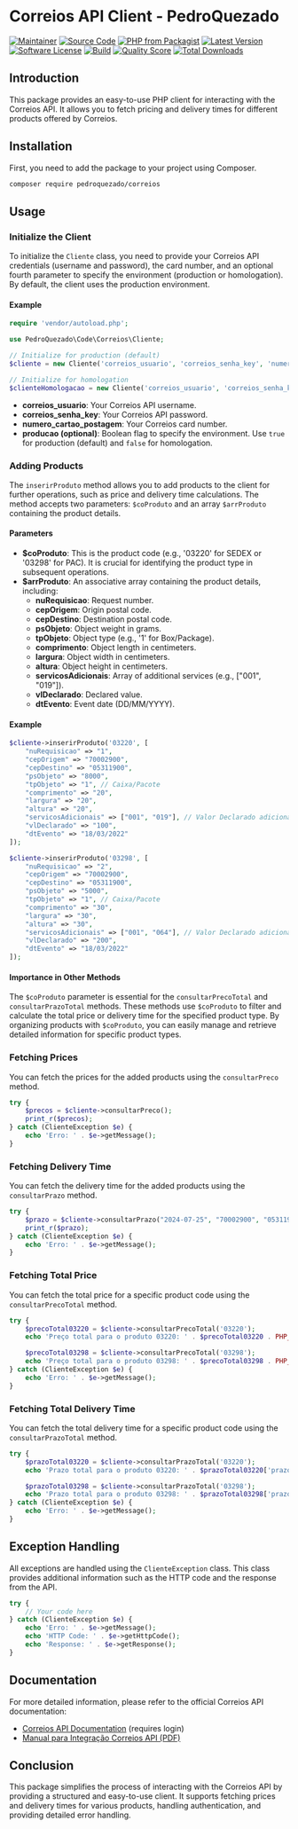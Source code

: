 # Correios API Client - PedroQuezado

[![Maintainer](http://img.shields.io/badge/maintainer-@pedroquezado-blue.svg?style=flat-square)](https://github.com/pedroquezado)
[![Source Code](http://img.shields.io/badge/source-pedroquezado/correios-blue.svg?style=flat-square)](https://github.com/pedroquezado/correios)
[![PHP from Packagist](https://img.shields.io/packagist/php-v/pedroquezado/correios.svg?style=flat-square)](https://packagist.org/packages/pedroquezado/correios)
[![Latest Version](https://img.shields.io/github/release/pedroquezado/correios.svg?style=flat-square)](https://github.com/pedroquezado/correios/releases)
[![Software License](https://img.shields.io/badge/license-MIT-brightgreen.svg?style=flat-square)](LICENSE)
[![Build](https://img.shields.io/scrutinizer/build/g/pedroquezado/correios.svg?style=flat-square)](https://scrutinizer-ci.com/g/pedroquezado/correios)
[![Quality Score](https://img.shields.io/scrutinizer/g/pedroquezado/correios.svg?style=flat-square)](https://scrutinizer-ci.com/g/pedroquezado/correios)
[![Total Downloads](https://img.shields.io/packagist/dt/pedroquezado/correios.svg?style=flat-square)](https://packagist.org/packages/pedroquezado/correios)


## Introduction

This package provides an easy-to-use PHP client for interacting with the Correios API. It allows you to fetch pricing and delivery times for different products offered by Correios.

## Installation

First, you need to add the package to your project using Composer. 

```bash
composer require pedroquezado/correios
```

## Usage

### Initialize the Client

To initialize the `Cliente` class, you need to provide your Correios API credentials (username and password), the card number, and an optional fourth parameter to specify the environment (production or homologation). By default, the client uses the production environment.

#### Example

```php
require 'vendor/autoload.php';

use PedroQuezado\Code\Correios\Cliente;

// Initialize for production (default)
$cliente = new Cliente('correios_usuario', 'correios_senha_key', 'numero_cartao_postagem');

// Initialize for homologation
$clienteHomologacao = new Cliente('correios_usuario', 'correios_senha_key', 'numero_cartao_postagem', false);
```

- **correios_usuario**: Your Correios API username.
- **correios_senha_key**: Your Correios API password.
- **numero_cartao_postagem**: Your Correios card number.
- **producao (optional)**: Boolean flag to specify the environment. Use `true` for production (default) and `false` for homologation.

### Adding Products

The `inserirProduto` method allows you to add products to the client for further operations, such as price and delivery time calculations. The method accepts two parameters: `$coProduto` and an array `$arrProduto` containing the product details.

#### Parameters

- **$coProduto**: This is the product code (e.g., '03220' for SEDEX or '03298' for PAC). It is crucial for identifying the product type in subsequent operations.
- **$arrProduto**: An associative array containing the product details, including:
  - **nuRequisicao**: Request number.
  - **cepOrigem**: Origin postal code.
  - **cepDestino**: Destination postal code.
  - **psObjeto**: Object weight in grams.
  - **tpObjeto**: Object type (e.g., '1' for Box/Package).
  - **comprimento**: Object length in centimeters.
  - **largura**: Object width in centimeters.
  - **altura**: Object height in centimeters.
  - **servicosAdicionais**: Array of additional services (e.g., ["001", "019"]).
  - **vlDeclarado**: Declared value.
  - **dtEvento**: Event date (DD/MM/YYYY).

#### Example

```php
$cliente->inserirProduto('03220', [
    "nuRequisicao" => "1",
    "cepOrigem" => "70002900",
    "cepDestino" => "05311900",
    "psObjeto" => "8000",
    "tpObjeto" => "1", // Caixa/Pacote
    "comprimento" => "20",
    "largura" => "20",
    "altura" => "20",
    "servicosAdicionais" => ["001", "019"], // Valor Declarado adicionado
    "vlDeclarado" => "100",
    "dtEvento" => "18/03/2022"
]);

$cliente->inserirProduto('03298', [
    "nuRequisicao" => "2",
    "cepOrigem" => "70002900",
    "cepDestino" => "05311900",
    "psObjeto" => "5000",
    "tpObjeto" => "1", // Caixa/Pacote
    "comprimento" => "30",
    "largura" => "30",
    "altura" => "30",
    "servicosAdicionais" => ["001", "064"], // Valor Declarado adicionado
    "vlDeclarado" => "200",
    "dtEvento" => "18/03/2022"
]);
```

#### Importance in Other Methods

The `$coProduto` parameter is essential for the `consultarPrecoTotal` and `consultarPrazoTotal` methods. These methods use `$coProduto` to filter and calculate the total price or delivery time for the specified product type. By organizing products with `$coProduto`, you can easily manage and retrieve detailed information for specific product types.

### Fetching Prices

You can fetch the prices for the added products using the `consultarPreco` method.

```php
try {
    $precos = $cliente->consultarPreco();
    print_r($precos);
} catch (ClienteException $e) {
    echo 'Erro: ' . $e->getMessage();
}
```

### Fetching Delivery Time

You can fetch the delivery time for the added products using the `consultarPrazo` method.

```php
try {
    $prazo = $cliente->consultarPrazo("2024-07-25", "70002900", "05311900");
    print_r($prazo);
} catch (ClienteException $e) {
    echo 'Erro: ' . $e->getMessage();
}
```

### Fetching Total Price

You can fetch the total price for a specific product code using the `consultarPrecoTotal` method.

```php
try {
    $precoTotal03220 = $cliente->consultarPrecoTotal('03220');
    echo 'Preço total para o produto 03220: ' . $precoTotal03220 . PHP_EOL;

    $precoTotal03298 = $cliente->consultarPrecoTotal('03298');
    echo 'Preço total para o produto 03298: ' . $precoTotal03298 . PHP_EOL;
} catch (ClienteException $e) {
    echo 'Erro: ' . $e->getMessage();
}
```

### Fetching Total Delivery Time

You can fetch the total delivery time for a specific product code using the `consultarPrazoTotal` method.

```php
try {
    $prazoTotal03220 = $cliente->consultarPrazoTotal('03220');
    echo 'Prazo total para o produto 03220: ' . $prazoTotal03220['prazoEntrega'] . PHP_EOL;

    $prazoTotal03298 = $cliente->consultarPrazoTotal('03298');
    echo 'Prazo total para o produto 03298: ' . $prazoTotal03298['prazoEntrega'] . PHP_EOL;
} catch (ClienteException $e) {
    echo 'Erro: ' . $e->getMessage();
}
```

## Exception Handling

All exceptions are handled using the `ClienteException` class. This class provides additional information such as the HTTP code and the response from the API.

```php
try {
    // Your code here
} catch (ClienteException $e) {
    echo 'Erro: ' . $e->getMessage();
    echo 'HTTP Code: ' . $e->getHttpCode();
    echo 'Response: ' . $e->getResponse();
}
```

## Documentation

For more detailed information, please refer to the official Correios API documentation:
- [Correios API Documentation](https://cws.correios.com.br/dashboard) (requires login)
- [Manual para Integração Correios API (PDF)](https://www.correios.com.br/atendimento/developers/arquivos/manual-para-integracao-correios-api)

## Conclusion

This package simplifies the process of interacting with the Correios API by providing a structured and easy-to-use client. It supports fetching prices and delivery times for various products, handling authentication, and providing detailed error handling.

